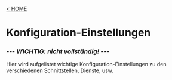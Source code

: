 [&lt; HOME](./)

# Konfiguration-Einstellungen

### ***--- WICHTIG: nicht vollständig! ---*** ### 

Hier wird aufgelistet wichtige Konfiguration-Einstellungen zu den verschiedenen Schnittstellen, Dienste, usw.

